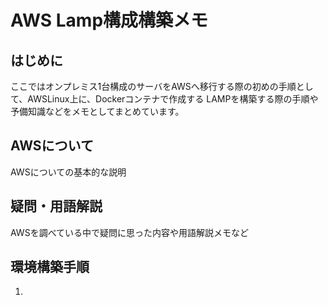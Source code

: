 # AWS Lamp構成構築メモ

## はじめに
ここではオンプレミス1台構成のサーバをAWSへ移行する際の初めの手順として、AWSLinux上に、Dockerコンテナで作成する LAMPを構築する際の手順や予備知識などをメモとしてまとめています。

## AWSについて
AWSについての基本的な説明

## 疑問・用語解説
AWSを調べている中で疑問に思った内容や用語解説メモなど

## 環境構築手順
1.